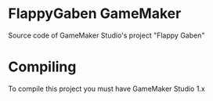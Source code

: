# FlappyGaben GameMaker
Source code of GameMaker Studio's project "Flappy Gaben"

# Compiling
To compile this project you must have GameMaker Studio 1.x
